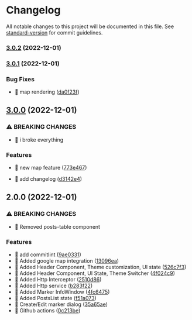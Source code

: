 # Changelog

All notable changes to this project will be documented in this file. See [standard-version](https://github.com/conventional-changelog/standard-version) for commit guidelines.

### [3.0.2](https://github.com/PiotrMieszczak/wefox/compare/v3.0.1...v3.0.2) (2022-12-01)

### [3.0.1](https://github.com/PiotrMieszczak/wefox/compare/v3.0.0...v3.0.1) (2022-12-01)

### Bug Fixes

- 🐛 map rendering ([da0f23f](https://github.com/PiotrMieszczak/wefox/commit/da0f23f3a0dfc2dd7d53cbd5d8bfa2b80090a56f))

## [3.0.0](https://github.com/PiotrMieszczak/wefox/compare/v2.0.0...v3.0.0) (2022-12-01)

### ⚠ BREAKING CHANGES

- 🧨 i broke everything

### Features

- 🎸 new map feature ([773e467](https://github.com/PiotrMieszczak/wefox/commit/773e4675f855977d9fabfe1ae6c2079cd28a5a1c))

- 🤖 add changelog ([d3142e4](https://github.com/PiotrMieszczak/wefox/commit/d3142e4c7beffb4b721e9342c5f20ff39ab94e0e))

## 2.0.0 (2022-12-01)

### ⚠ BREAKING CHANGES

- 🧨 Removed posts-table component

### Features

- 🎸 add commitlint ([9ae0331](https://github.com/PiotrMieszczak/wefox/commit/9ae03316299944427c3fd7232cbff31abfc4f10b))
- 🎸 Added google map integration ([13096ea](https://github.com/PiotrMieszczak/wefox/commit/13096ea88fc7b2f468733eba7891b6ff9d6719a4))
- 🎸 Added Header Component, Theme customization, UI state ([526c7f3](https://github.com/PiotrMieszczak/wefox/commit/526c7f350502163bdedeed837af4ceb59847fe82))
- 🎸 Added Header Component, UI State, Theme Switcher ([4f024c9](https://github.com/PiotrMieszczak/wefox/commit/4f024c9d5852fe788afe0b37dd0b2d8d4fba1523))
- 🎸 Added Http Interceptor ([2510d86](https://github.com/PiotrMieszczak/wefox/commit/2510d862e6ad475b455825c0aa0c31509e18e1cc))
- 🎸 Added Http service ([b283f22](https://github.com/PiotrMieszczak/wefox/commit/b283f22008449467ac7da91454848ecaf6c1cb96))
- 🎸 Added Marker InfoWindow ([4fc6475](https://github.com/PiotrMieszczak/wefox/commit/4fc647564ae03e846494a079a2982aa88a601d81))
- 🎸 Added PostsList state ([f51a073](https://github.com/PiotrMieszczak/wefox/commit/f51a073d0ea8fb1a1ab70c55b6ced85aa838727a))
- 🎸 Create/Edit marker dialog ([35a65ae](https://github.com/PiotrMieszczak/wefox/commit/35a65ae67b26d08d5736f394d8ec348f371c2472))
- 🎸 Github actions ([0c213be](https://github.com/PiotrMieszczak/wefox/commit/0c213be9836af95aa5cab87222f4c57aebc8f741))
